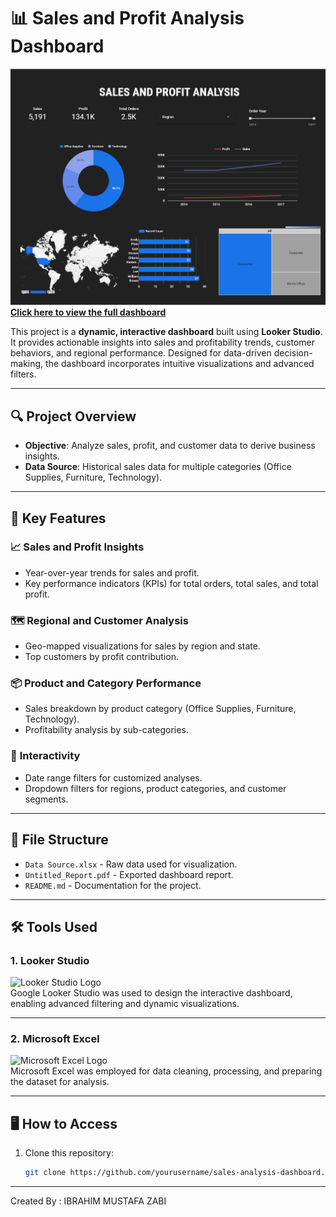 # 📊 Sales and Profit Analysis Dashboard

![Dashboard Preview](./Dashboard-png.png)  
**[Click here to view the full dashboard](https://lookerstudio.google.com/s/hJpf2rTdnM0)**

This project is a **dynamic, interactive dashboard** built using **Looker Studio**. It provides actionable insights into sales and profitability trends, customer behaviors, and regional performance. Designed for data-driven decision-making, the dashboard incorporates intuitive visualizations and advanced filters.

---

## 🔍 **Project Overview**

- **Objective**: Analyze sales, profit, and customer data to derive business insights.
- **Data Source**: Historical sales data for multiple categories (Office Supplies, Furniture, Technology).

---

## 🌟 **Key Features**

### 📈 **Sales and Profit Insights**
- Year-over-year trends for sales and profit.
- Key performance indicators (KPIs) for total orders, total sales, and total profit.

### 🗺️ **Regional and Customer Analysis**
- Geo-mapped visualizations for sales by region and state.
- Top customers by profit contribution.

### 📦 **Product and Category Performance**
- Sales breakdown by product category (Office Supplies, Furniture, Technology).
- Profitability analysis by sub-categories.

### 🔧 **Interactivity**
- Date range filters for customized analyses.
- Dropdown filters for regions, product categories, and customer segments.

---

## 📂 **File Structure**
- `Data Source.xlsx` - Raw data used for visualization.
- `Untitled_Report.pdf` - Exported dashboard report.
- `README.md` - Documentation for the project.

---

## 🛠️ **Tools Used**

### 1. **Looker Studio**
![Looker Studio Logo](https://upload.wikimedia.org/wikipedia/commons/thumb/c/cf/Google_Data_Studio_Logo.png/120px-Google_Data_Studio_Logo.png)  
Google Looker Studio was used to design the interactive dashboard, enabling advanced filtering and dynamic visualizations.

---

### 2. **Microsoft Excel**
![Microsoft Excel Logo](https://upload.wikimedia.org/wikipedia/commons/thumb/7/73/Microsoft_Excel_2013-2019_logo.svg/120px-Microsoft_Excel_2013-2019_logo.svg.png)  
Microsoft Excel was employed for data cleaning, processing, and preparing the dataset for analysis.

---

## 🖥️ **How to Access**
1. Clone this repository:
   ```bash
   git clone https://github.com/yourusername/sales-analysis-dashboard.git

---
Created By : IBRAHIM MUSTAFA ZABI
